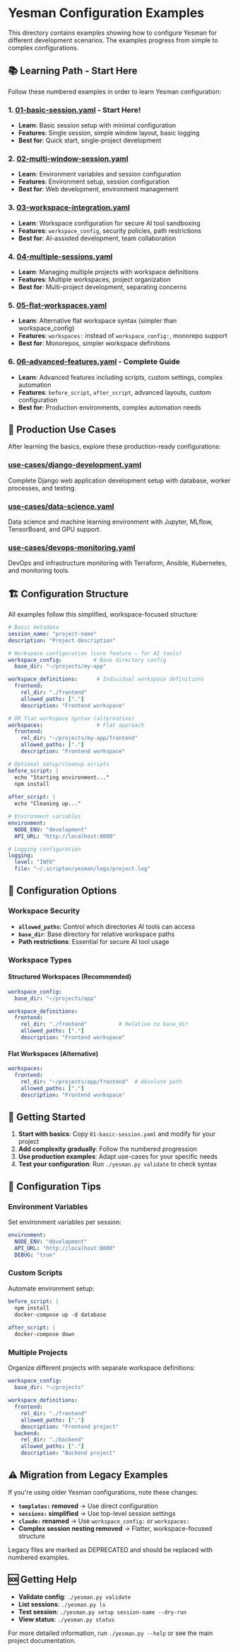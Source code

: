 # Yesman Configuration Examples

This directory contains examples showing how to configure Yesman for different development scenarios. The examples progress from simple to complex configurations.

## 📚 Learning Path - Start Here

Follow these numbered examples in order to learn Yesman configuration:

### 1. **[01-basic-session.yaml](./01-basic-session.yaml)** - Start Here!
- **Learn**: Basic session setup with minimal configuration  
- **Features**: Single session, simple window layout, basic logging
- **Best for**: Quick start, single-project development

### 2. **[02-multi-window-session.yaml](./02-multi-window-session.yaml)** 
- **Learn**: Environment variables and session configuration
- **Features**: Environment setup, session configuration 
- **Best for**: Web development, environment management

### 3. **[03-workspace-integration.yaml](./03-workspace-integration.yaml)**
- **Learn**: Workspace configuration for secure AI tool sandboxing
- **Features**: `workspace_config`, security policies, path restrictions
- **Best for**: AI-assisted development, team collaboration

### 4. **[04-multiple-sessions.yaml](./04-multiple-sessions.yaml)**  
- **Learn**: Managing multiple projects with workspace definitions
- **Features**: Multiple workspaces, project organization
- **Best for**: Multi-project development, separating concerns

### 5. **[05-flat-workspaces.yaml](./05-flat-workspaces.yaml)**
- **Learn**: Alternative flat workspace syntax (simpler than workspace_config)
- **Features**: `workspaces:` instead of `workspace_config:`, monorepo support
- **Best for**: Monorepos, simpler workspace definitions

### 6. **[06-advanced-features.yaml](./06-advanced-features.yaml)** - Complete Guide
- **Learn**: Advanced features including scripts, custom settings, complex automation
- **Features**: `before_script`, `after_script`, advanced layouts, custom configuration
- **Best for**: Production environments, complex automation needs

## 🎯 Production Use Cases

After learning the basics, explore these production-ready configurations:

### **[use-cases/django-development.yaml](./use-cases/django-development.yaml)**
Complete Django web application development setup with database, worker processes, and testing.

### **[use-cases/data-science.yaml](./use-cases/data-science.yaml)** 
Data science and machine learning environment with Jupyter, MLflow, TensorBoard, and GPU support.

### **[use-cases/devops-monitoring.yaml](./use-cases/devops-monitoring.yaml)**
DevOps and infrastructure monitoring with Terraform, Ansible, Kubernetes, and monitoring tools.

## 🏗️ Configuration Structure

All examples follow this simplified, workspace-focused structure:

```yaml
# Basic metadata
session_name: "project-name"
description: "Project description"

# Workspace configuration (core feature - for AI tools)
workspace_config:          # Base directory config
  base_dir: "~/projects/my-app"

workspace_definitions:      # Individual workspace definitions
  frontend:
    rel_dir: "./frontend"
    allowed_paths: ["."]
    description: "Frontend workspace"

# OR flat workspace syntax (alternative)
workspaces:                 # Flat approach  
  frontend:
    rel_dir: "~/projects/my-app/frontend"
    allowed_paths: ["."]
    description: "Frontend workspace"

# Optional setup/cleanup scripts
before_script: |
  echo "Starting environment..."
  npm install
  
after_script: |
  echo "Cleaning up..."

# Environment variables
environment:
  NODE_ENV: "development"
  API_URL: "http://localhost:8000"

# Logging configuration
logging:
  level: "INFO"
  file: "~/.scripton/yesman/logs/project.log"
```

## 🔧 Configuration Options

### Workspace Security
- **`allowed_paths`**: Control which directories AI tools can access
- **`base_dir`**: Base directory for relative workspace paths  
- **Path restrictions**: Essential for secure AI tool usage

### Workspace Types

#### Structured Workspaces (Recommended)
```yaml
workspace_config:
  base_dir: "~/projects/app"

workspace_definitions:
  frontend:
    rel_dir: "./frontend"          # Relative to base_dir
    allowed_paths: ["."]
    description: "Frontend workspace"
```

#### Flat Workspaces (Alternative)
```yaml
workspaces:
  frontend:
    rel_dir: "~/projects/app/frontend"  # Absolute path
    allowed_paths: ["."]
    description: "Frontend workspace"
```

## 🚀 Getting Started

1. **Start with basics**: Copy `01-basic-session.yaml` and modify for your project
2. **Add complexity gradually**: Follow the numbered progression 
3. **Use production examples**: Adapt use-cases for your specific needs
4. **Test your configuration**: Run `./yesman.py validate` to check syntax

## 📝 Configuration Tips

### Environment Variables
Set environment variables per session:
```yaml
environment:
  NODE_ENV: "development"
  API_URL: "http://localhost:8000"
  DEBUG: "true"
```

### Custom Scripts
Automate environment setup:
```yaml
before_script: |
  npm install
  docker-compose up -d database
  
after_script: |
  docker-compose down
```

### Multiple Projects
Organize different projects with separate workspace definitions:
```yaml
workspace_config:
  base_dir: "~/projects"

workspace_definitions:
  frontend:
    rel_dir: "./frontend"
    allowed_paths: ["."]
    description: "Frontend project"
  backend:
    rel_dir: "./backend" 
    allowed_paths: ["."]
    description: "Backend project"
```

## ⚠️ Migration from Legacy Examples

If you're using older Yesman configurations, note these changes:

- **`templates:` removed** → Use direct configuration
- **`sessions:` simplified** → Use top-level session settings  
- **`claude:` renamed** → Use `workspace_config:` or `workspaces:`
- **Complex session nesting removed** → Flatter, workspace-focused structure

Legacy files are marked as DEPRECATED and should be replaced with numbered examples.

## 🆘 Getting Help

- **Validate config**: `./yesman.py validate`
- **List sessions**: `./yesman.py ls` 
- **Test session**: `./yesman.py setup session-name --dry-run`
- **View status**: `./yesman.py status`

For more detailed information, run `./yesman.py --help` or see the main project documentation.